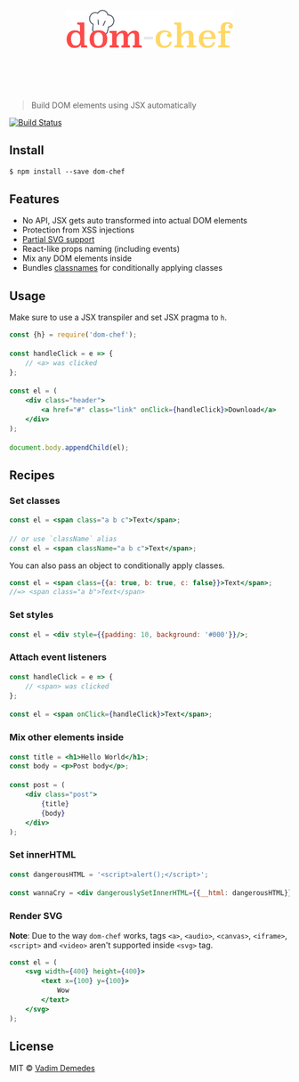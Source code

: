 <h1 align="center">
  <br>
  <img width="300" src="media/logo.png">
  <br>
  <br>
	<br>
</h1>

> Build DOM elements using JSX automatically

[![Build Status](https://travis-ci.org/vadimdemedes/dom-chef.svg?branch=master)](https://travis-ci.org/vadimdemedes/dom-chef)


## Install

```
$ npm install --save dom-chef
```


## Features

- No API, JSX gets auto transformed into actual DOM elements
- Protection from XSS injections
- [Partial SVG support](#render-svg)
- React-like props naming (including events)
- Mix any DOM elements inside
- Bundles [classnames](https://github.com/JedWatson/classnames) for conditionally applying classes


## Usage

Make sure to use a JSX transpiler and set JSX pragma to `h`.

```jsx
const {h} = require('dom-chef');

const handleClick = e => {
	// <a> was clicked
};

const el = (
	<div class="header">
		<a href="#" class="link" onClick={handleClick}>Download</a>
	</div>
);

document.body.appendChild(el);
```


## Recipes

### Set classes

```jsx
const el = <span class="a b c">Text</span>;

// or use `className` alias
const el = <span className="a b c">Text</span>;
```

You can also pass an object to conditionally apply classes.

```jsx
const el = <span class={{a: true, b: true, c: false}}>Text</span>;
//=> <span class="a b">Text</span>
```

### Set styles

```jsx
const el = <div style={{padding: 10, background: '#000'}}/>;
```

### Attach event listeners

```jsx
const handleClick = e => {
	// <span> was clicked
};

const el = <span onClick={handleClick}>Text</span>;
```

### Mix other elements inside

```jsx
const title = <h1>Hello World</h1>;
const body = <p>Post body</p>;

const post = (
	<div class="post">
		{title}
		{body}
	</div>
);
```

### Set innerHTML

```jsx
const dangerousHTML = '<script>alert();</script>';

const wannaCry = <div dangerouslySetInnerHTML={{__html: dangerousHTML}}/>;
```

### Render SVG

**Note**: Due to the way `dom-chef` works, tags `<a>`, `<audio>`, `<canvas>`, `<iframe>`, `<script>` and `<video>` aren't supported inside `<svg>` tag.

```jsx
const el = (
	<svg width={400} height={400}>
		<text x={100} y={100}>
			Wow
		</text>
	</svg>
);
```


## License

MIT © [Vadim Demedes](https://github.com/vadimdemedes)
